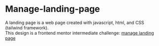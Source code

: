 # Manage-landing-page
A landing page is a web page created with javascript, html, and CSS (tailwind framework). <br />
This design is a frontend mentor intermediate challenge: [manage landing page](https://www.frontendmentor.io/challenges/manage-landing-page-SLXqC6P5)
